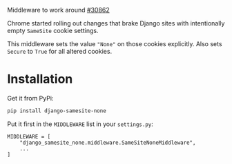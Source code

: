 Middleware to work around [#30862](https://code.djangoproject.com/ticket/30862)

Chrome started rolling out changes that brake Django sites with intentionally
empty `SameSite` cookie settings.

This middleware sets the value `"None"` on those cookies explicitly.
Also sets `Secure` to `True` for all altered cookies.

# Installation

Get it from PyPi:

```bash
pip install django-samesite-none
```

Put it first in the `MIDDLEWARE` list in your `settings.py`:

```
MIDDLEWARE = [
    "django_samesite_none.middleware.SameSiteNoneMiddleware",
    ...
]
```

